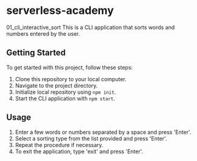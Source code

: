 # serverless-academy

01_cli_interactive_sort
This is a CLI application that sorts words and numbers entered by the user.

## Getting Started

To get started with this project, follow these steps:

1. Clone this repository to your local computer.
2. Navigate to the project directory.
3. Initialize local repository using `npm init`.
4. Start the CLI application with `npm start`.


## Usage

1. Enter a few words or numbers separated by a space and press 'Enter'.
2. Select a sorting type from the list provided and press 'Enter'.
3. Repeat the procedure if necessary.
4. To exit the application, type 'exit' and press 'Enter'. 
